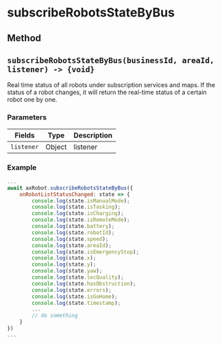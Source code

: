 # subscribeRobotsStateByBus

## Method

## `subscribeRobotsStateByBus(businessId, areaId, listener) -> {void}`

Real time status of all robots under subscription services and maps. If the status of a robot changes, it will return the real-time status of a certain robot one by one.

### Parameters

| Fields         | Type           | Description            |
| ------------------ | ------------------------------------------------ | -------- |
| `listener`         | Object |  listener |


### Example

```javascript
...
await axRobot.subscribeRobotsStateByBus({
	onRobotListStatusChanged: state => {
		console.log(state.isManualMode); 
		console.log(state.isTasking);
		console.log(state.isCharging); 
		console.log(state.isRemoteMode); 
		console.log(state.battery);
		console.log(state.robotId); 
		console.log(state.speed); 
		console.log(state.areaId); 
		console.log(state.isEmergencyStop); 
		console.log(state.x); 
		console.log(state.y); 
		console.log(state.yaw);
		console.log(state.locQuality);
		console.log(state.hasObstruction);
		console.log(state.errors);
		console.log(state.isGoHome);
		console.log(state.timestamp);
		...
		// do something
	}
})
...
```

